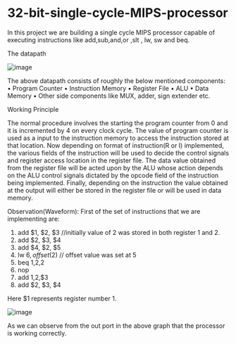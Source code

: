 # 32-bit-single-cycle-MIPS-processor


In this project we are building a single cycle MIPS processor capable of executing instructions like add,sub,and,or ,slt , lw, sw and beq.

The datapath


![image](https://github.com/Gaurav138-Nan/32-bit-single-cycle-MIPS-processor/assets/75901646/4b876b78-7264-4fe2-9c44-8eb7a7eb8610)


















The above datapath consists of roughly the below mentioned components:
•	Program Counter
•	Instruction Memory
•	Register File
•	ALU
•	Data Memory
•	Other side components like MUX, adder, sign extender etc.




Working Principle

The normal procedure involves the starting the program counter from 0 and it is incremented by 4 on every clock cycle. The value of program counter is used as a input to the instruction memory to access the instruction stored at that location. Now depending on format of instruction(R or I)  implemented, the various fields of the instruction will be used to decide the control signals and register access location in the register file. The data value obtained from the register file will be acted upon by the ALU whose action depends on the ALU control signals dictated by the opcode field of the instruction being implemented. Finally, depending on the instruction the value obtained at the output will either be stored in the register file or will be used in data memory. 


Observation(Waveform):
First of the set of instructions that we are implementing are:
1.	add $1, $2, $3  //initially value of 2 was stored in both register 1 and 2.
2.	add $2, $3, $4 
3.	add $4, $2, $5 
4.	lw $6,offset($2) // offset value was set at 5
5.	beq $1,$2,2
6.	nop
7.	add $1,$2,$3
8.	add $2, $3, $4 

Here $1 represents register number 1.
       

![image](https://github.com/Gaurav138-Nan/32-bit-single-cycle-MIPS-processor/assets/75901646/6cf5cde6-ebee-46c9-8107-da61b6c71ce4)










As we can observe from the out port in the above graph that the processor is working correctly.
